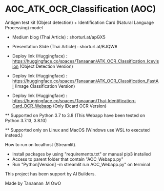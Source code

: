 # AOC_ATK_OCR_Classification (AOC)
Antigen test kit (Object detection) + Identification Card (Natural Language Processing) model 



- Medium blog (Thai Article) : shorturl.at/apGX5
- Presentation Slide (Thai Article) : shorturl.at/BJQW8

- Deploy link (Huggingface) : https://huggingface.co/spaces/Tanaanan/ATK_OCR_Classification_Icevision (Object Detection Version)
- Deploy link (Huggingface) : https://huggingface.co/spaces/Tanaanan/ATK_OCR_Classification_FastAI (Image Classification Version)
- Deploy link (Huggingface) : https://huggingface.co/spaces/Tanaanan/Thai-Identification-Card_OCR_Webapp (Only IDcard OCR Version)


** Supported on Python 3.7 to 3.8 (This Webapp have been tested on Python 3.7.13, 3.8.10)

** Supported only on Linux and MacOS (Windows use WSL to executed instead.)

How to run on localhost (Streamlit).

- Install packages by using "requirements.txt" or manual pip3 installed
- Access to parent folder that contain "AOC_Webapp.py"
- Run "Python[Version] -m streamlit run AOC_Webapp.py" on terminal

This project has been support by AI Builders.


Made by Tanaanan .M OwO
